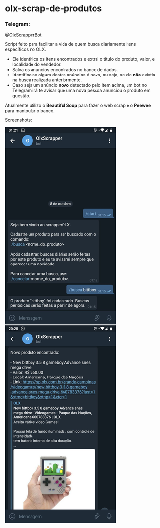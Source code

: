 # olx-scrap-de-produtos

### Telegram:
[@OlxScrapperBot](https://t.me/OlxScrapperBot)

Script feito para facilitar a vida de quem busca diariamente itens específicos no OLX.

- Ele identifica os itens encontrados e extrai o título do produto, valor, e localidade do vendedor.
- Salva os anuncios encontrados no banco de dados.
- Identifica se algum destes anúncios é novo, ou seja, se ele **não** existia na busca realizada anteriormente.
- Caso seja um anúncio **novo** detectado pelo item acima, um bot no Telegram irá te avisar que uma nova pessoa anunciou o produto em questão.

Atualmente utilizo o **Beautiful Soup** para fazer o web scrap e o **Peewee** para manipular o banco.

Screenshots:

<img src="https://github.com/Doc-McCoy/olx-scrap-de-produtos/blob/master/screenshots/screenshot_01.jpg" width="360" height="640"/>

<img src="https://github.com/Doc-McCoy/olx-scrap-de-produtos/blob/master/screenshots/screenshot_02.jpg" width="360" height="640"/>
